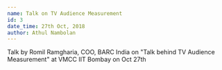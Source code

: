 ```yaml
---
name: Talk on TV Audience Measurement
id: 3
date_time: 27th Oct, 2018 
author: Athul Nambolan
---
```


Talk by Romil Ramgharia, COO, BARC India on "Talk behind TV Audience Measurement" at VMCC IIT Bombay on Oct 27th

